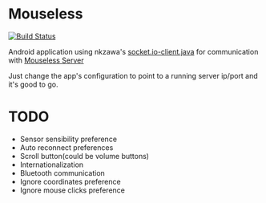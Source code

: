 # Mouseless

[![Build Status](https://travis-ci.org/rodrigogs/mouseless.svg?branch=master)](https://travis-ci.org/rodrigogs/mouseless)

Android application using nkzawa's [socket.io-client.java](https://github.com/nkzawa/socket.io-client.java) for communication with [Mouseless Server](https://github.com/rodrigogs/mouseless-server)

Just change the app's configuration to point to a running server ip/port and it's good to go.

# TODO
* Sensor sensibility preference
* Auto reconnect preferences
* Scroll button(could be volume buttons)
* Internationalization
* Bluetooth communication
* Ignore coordinates preference
* Ignore mouse clicks preference
